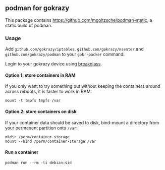 ## podman for gokrazy

This package contains https://github.com/mgoltzsche/podman-static, a static
build of podman.

### Usage

Add `github.com/gokrazy/iptables`, `github.com/gokrazy/nsenter` and
`github.com/gokrazy/podman` to your `gokr-packer` command.

Login to your gokrazy device using
[breakglass](https://github.com/gokrazy/breakglass).

#### Option 1: store containers in RAM

If you only want to try something out without keeping the containers around
across reboots, it is faster to work in RAM:

```
mount -t tmpfs tmpfs /var
```

#### Option 2: store containers on disk

If your container data should be saved to disk, bind-mount a directory from your
permanent partition onto `/var`:

```
mkdir /perm/container-storage
mount --bind /perm/container-storage /var
```

#### Run a container

```
podman run --rm -ti debian:sid
```
